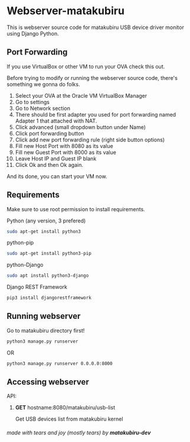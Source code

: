 # Webserver-matakubiru

This is webserver source code for matakubiru USB device driver monitor using Django Python.

## Port Forwarding

If you use VirtualBox or other VM to run your OVA check this out. 

Before trying to modify or running the webserver source code, there's something we gonna do folks.

1. Select your OVA at the Oracle VM VirtualBox Manager
2. Go to settings
3. Go to Network section
4. There should be first adapter you used for port forwarding named Adapter 1 that attached with NAT.
5. Click advanced (small dropdown button under Name)
6. Click port forwarding button
7. Click add new port forwarding rule (right side button options)
8. Fill new Host Port with 8080 as its value
9. Fill new Guest Port with  8000 as its value
10. Leave Host IP and Guest IP blank
11. Click Ok and then Ok again.

And its done, you can start your VM now.


## Requirements

Make sure to use root permission to install requirements.


Python (any version, 3 prefered)

```bash
sudo apt-get install python3 
```

python-pip

```bash
sudo apt-get install python3-pip
```

python-Django

```bash
sudo apt install python3-django
```

Django REST Framework

```bash
pip3 install djangorestframework
```


## Running webserver

Go to matakubiru directory first!

```bash
python3 manage.py runserver
```

OR

```bash
python3 manage.py runserver 0.0.0.0:8000
```

## Accessing webserver
API:

1. **GET** hostname:8080/matakubiru/usb-list

   Get USB devices list from matakubiru kernel




###### made with tears and joy (mostly tears) by **matakubiru-dev**